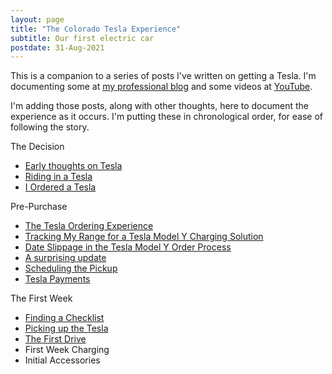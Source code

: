 ```yaml
---
layout: page
title: "The Colorado Tesla Experience"
subtitle: Our first electric car
postdate: 31-Aug-2021
---
```


This is a companion to a series of posts I've written on getting a Tesla. I'm documenting some at [my professional blog](https://voiceofthedba.com/tag/tesla/) and some videos at [YouTube](https://www.youtube.com/channel/UC4sRpzz05MCXqxUInjwQ_ew).

I'm adding those posts, along with other thoughts, here to document the experience as it occurs. I'm putting these in chronological order, for ease of following the story.

The Decision
- [Early thoughts on Tesla](/projects/tesla/teslathoughts/)
- [Riding in a Tesla](/projects/tesla/firstride/)
- [I Ordered a Tesla](/projects/tesla/ordertesla/)

Pre-Purchase
- [The Tesla Ordering Experience](/projects/tesla/teslaorderexperience/)
- [Tracking My Range for a Tesla Model Y Charging Solution](/projects/tesla/trackrange/)
- [Date Slippage in the Tesla Model Y Order Process](/projects/tesla/dateslip/)
- [A surprising update](/projects/tesla/surpriseupdate/)
- [Scheduling the Pickup](/projects/tesla/schedule/)
- [Tesla Payments](/projects/tesla/payment/)

The First Week
- [Finding a Checklist](/projects/tesla/checklist/)
- [Picking up the Tesla](/projects/tesla/pickup/)
- [The First Drive](/projects/tesla/dayone/)
- First Week Charging
- Initial Accessories